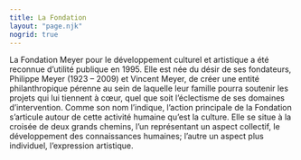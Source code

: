 ```yaml
---
title: La Fondation
layout: "page.njk"
nogrid: true
---
```

La Fondation Meyer pour le développement culturel et artistique a été reconnue d’utilité publique en 1995. Elle est née du désir de ses fondateurs, Philippe Meyer (1923 – 2009) et Vincent Meyer, de créer une entité philanthropique pérenne au sein de laquelle leur famille pourra soutenir les projets qui lui tiennent à cœur, quel que soit l’éclectisme de ses domaines d’intervention. Comme son nom l’indique, l’action principale de la Fondation s’articule autour de cette activité humaine qu’est la culture. Elle se situe à la croisée de deux grands chemins, l’un représentant un aspect collectif, le développement des connaissances humaines; l’autre un aspect plus individuel, l’expression artistique.
